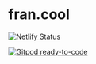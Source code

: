 
# fran.cool

[![Netlify Status](https://api.netlify.com/api/v1/badges/3363fc55-e77f-46b8-9ec4-4c9be20a870d/deploy-status)](https://app.netlify.com/sites/dulcet-sherbet-ce84ad/deploys)

[![Gitpod ready-to-code](https://img.shields.io/badge/Gitpod-ready--to--code-blue?logo=gitpod)](https://gitpod.io/#https://github.com/cloudybasement/fran.cool)
